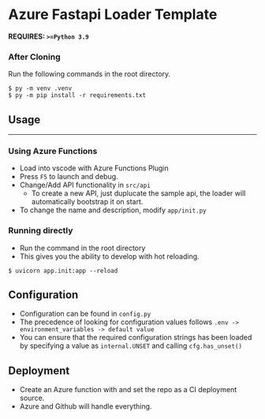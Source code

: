 # Azure Fastapi Loader Template

**REQUIRES: `>=Python 3.9`**

### After Cloning
Run the following commands in the root directory.
```
$ py -m venv .venv
$ py -m pip install -r requirements.txt
```


## Usage
---
### Using Azure Functions
* Load into vscode with Azure Functions Plugin
* Press `F5` to launch and debug.
* Change/Add API functionality in `src/api`
    * To create a new API, just duplucate the sample api, the loader will automatically bootstrap it on start.
* To change the name and description, modify `app/init.py`
### Running directly
* Run the command in the root directory
* This gives you the ability to develop with hot reloading.
```
$ uvicorn app.init:app --reload
```


## Configuration
* Configuration can be found in `config.py`
* The precedence of looking for configuration values follows `.env -> environment_variables -> default value`
* You can ensure that the required configuration strings has been loaded by specifying a value as `internal.UNSET` and calling `cfg.has_unset()`

## Deployment
* Create an Azure function with and set the repo as a CI deployment source.
* Azure and Github will handle everything.